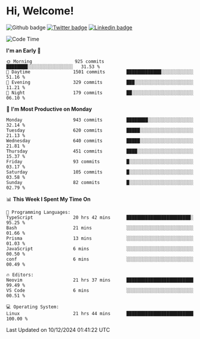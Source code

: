   # Hi, Welcome!
  ![Github badge](https://img.shields.io/github/followers/kraken-afk.svg?style=social&label=Follow&maxAge=2592000)
  [![Twitter badge](https://img.shields.io/badge/-Twitter-00acee?style=flat-square&logo=Twitter&logoColor=white)](https://twitter.com/trshppl)
  [![Linkedin badge](https://img.shields.io/badge/LinkedIn-0077B5?style=flat-square&logo=linkedin&logoColor=white)](https://www.linkedin.com/in/noveanrer)
<!--START_SECTION:waka-->
![Code Time](http://img.shields.io/badge/Code%20Time-511%20hrs%2014%20mins-blue)

**I'm an Early 🐤** 

```text
🌞 Morning                925 commits         ████████░░░░░░░░░░░░░░░░░   31.53 % 
🌆 Daytime                1501 commits        █████████████░░░░░░░░░░░░   51.16 % 
🌃 Evening                329 commits         ███░░░░░░░░░░░░░░░░░░░░░░   11.21 % 
🌙 Night                  179 commits         ██░░░░░░░░░░░░░░░░░░░░░░░   06.10 % 
```
📅 **I'm Most Productive on Monday** 

```text
Monday                   943 commits         ████████░░░░░░░░░░░░░░░░░   32.14 % 
Tuesday                  620 commits         █████░░░░░░░░░░░░░░░░░░░░   21.13 % 
Wednesday                640 commits         █████░░░░░░░░░░░░░░░░░░░░   21.81 % 
Thursday                 451 commits         ████░░░░░░░░░░░░░░░░░░░░░   15.37 % 
Friday                   93 commits          █░░░░░░░░░░░░░░░░░░░░░░░░   03.17 % 
Saturday                 105 commits         █░░░░░░░░░░░░░░░░░░░░░░░░   03.58 % 
Sunday                   82 commits          █░░░░░░░░░░░░░░░░░░░░░░░░   02.79 % 
```


📊 **This Week I Spent My Time On** 

```text
💬 Programming Languages: 
TypeScript               20 hrs 42 mins      ████████████████████████░   95.25 % 
Bash                     21 mins             ░░░░░░░░░░░░░░░░░░░░░░░░░   01.66 % 
Prisma                   13 mins             ░░░░░░░░░░░░░░░░░░░░░░░░░   01.03 % 
JavaScript               6 mins              ░░░░░░░░░░░░░░░░░░░░░░░░░   00.50 % 
conf                     6 mins              ░░░░░░░░░░░░░░░░░░░░░░░░░   00.49 % 

🔥 Editors: 
Neovim                   21 hrs 37 mins      █████████████████████████   99.49 % 
VS Code                  6 mins              ░░░░░░░░░░░░░░░░░░░░░░░░░   00.51 % 

💻 Operating System: 
Linux                    21 hrs 44 mins      █████████████████████████   100.00 % 
```


 Last Updated on 10/12/2024 01:41:22 UTC
<!--END_SECTION:waka-->